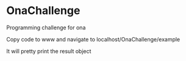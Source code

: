 OnaChallenge
============

Programming challenge for ona

Copy code to www and navigate to localhost/OnaChallenge/example

It will pretty print the result object
